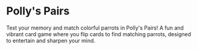 # Polly's Pairs

Test your memory and match colorful parrots in Polly's Pairs! 
A fun and vibrant card game where you flip cards to find matching parrots, designed to entertain and sharpen your mind.
